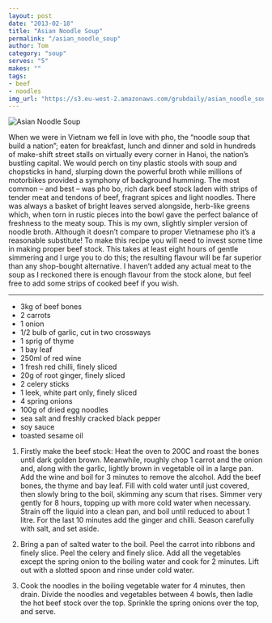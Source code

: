 ```yaml
---
layout: post
date: "2013-02-18"
title: "Asian Noodle Soup"
permalink: "/asian_noodle_soup"
author: Tom
category: "soup"
serves: "5"
makes: ""
tags:
- beef
- noodles
img_url: "https://s3.eu-west-2.amazonaws.com/grubdaily/asian_noodle_soup.jpg"
---
```

<img src="https://s3.eu-west-2.amazonaws.com/grubdaily/asian_noodle_soup.jpg" alt="Asian Noodle Soup" />

When we were in Vietnam we fell in love with pho, the “noodle soup that build a nation”; eaten for breakfast, lunch and dinner and sold in hundreds of make-shift street stalls on virtually every corner in Hanoi, the nation’s bustling capital. We would perch on tiny plastic stools with soup and chopsticks in hand, slurping down the powerful broth while millions of motorbikes provided a symphony of background humming. The most common – and best – was pho bo, rich dark beef stock laden with strips of tender meat and tendons of beef, fragrant spices and light noodles. There was always a basket of bright leaves served alongside, herb-like greens which, when torn in rustic pieces into the bowl gave the perfect balance of freshness to the meaty soup. This is my own, slightly simpler version of noodle broth. Although it doesn’t compare to proper Vietnamese pho it’s a reasonable substitute! To make this recipe you will need to invest some time in making proper beef stock. This takes at least eight hours of gentle simmering and I urge you to do this; the resulting flavour will be far superior than any shop-bought alternative. I haven’t added any actual meat to the soup as I reckoned there is enough flavour from the stock alone, but feel free to add some strips of cooked beef if you wish.

---
* 3kg of beef bones
* 2 carrots
* 1 onion
* 1/2 bulb of garlic, cut in two crossways
* 1 sprig of thyme
* 1 bay leaf
* 250ml of red wine
* 1 fresh red chilli, finely sliced
* 20g of root ginger, finely sliced
* 2 celery sticks
* 1 leek, white part only, finely sliced
* 4 spring onions
* 100g of dried egg noodles
* sea salt and freshly cracked black pepper
* soy sauce
* toasted sesame oil

1. Firstly make the beef stock: Heat the oven to 200C and roast the bones until dark golden brown. Meanwhile, roughly chop 1 carrot and the onion and, along with the garlic, lightly brown in vegetable oil in a large pan. Add the wine and boil for 3 minutes to remove the alcohol. Add the beef bones, the thyme and bay leaf. Fill with cold water until just covered, then slowly bring to the boil, skimming any scum that rises. Simmer very gently for 8 hours, topping up with more cold water when necessary. Strain off the liquid into a clean pan, and boil until reduced to about 1 litre. For the last 10 minutes add the ginger and chilli. Season carefully with salt, and set aside.

2. Bring a pan of salted water to the boil. Peel the carrot into ribbons and finely slice. Peel the celery and finely slice. Add all the vegetables except the spring onion to the boiling water and cook for 2 minutes. Lift out with a slotted spoon and rinse under cold water.

3. Cook the noodles in the boiling vegetable water for 4 minutes, then drain. Divide the noodles and vegetables between 4 bowls, then ladle the hot beef stock over the top. Sprinkle the spring onions over the top, and serve.

